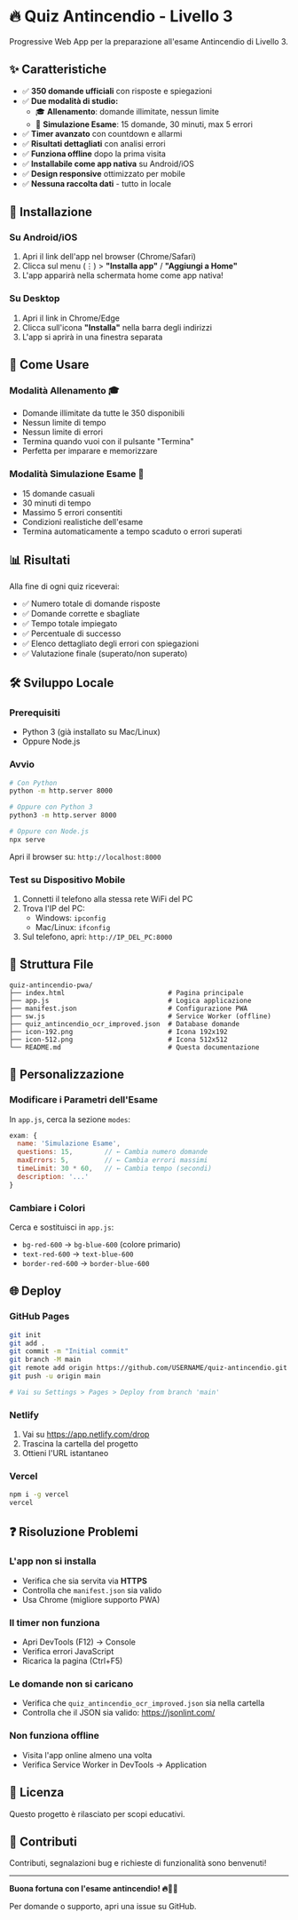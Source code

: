 # 🔥 Quiz Antincendio - Livello 3

Progressive Web App per la preparazione all'esame Antincendio di Livello 3.

## ✨ Caratteristiche

- ✅ **350 domande ufficiali** con risposte e spiegazioni
- ✅ **Due modalità di studio:**
  - 🎓 **Allenamento**: domande illimitate, nessun limite
  - 📝 **Simulazione Esame**: 15 domande, 30 minuti, max 5 errori
- ✅ **Timer avanzato** con countdown e allarmi
- ✅ **Risultati dettagliati** con analisi errori
- ✅ **Funziona offline** dopo la prima visita
- ✅ **Installabile come app nativa** su Android/iOS
- ✅ **Design responsive** ottimizzato per mobile
- ✅ **Nessuna raccolta dati** - tutto in locale

## 🚀 Installazione

### Su Android/iOS

1. Apri il link dell'app nel browser (Chrome/Safari)
2. Clicca sul menu (⋮) > **"Installa app"** / **"Aggiungi a Home"**
3. L'app apparirà nella schermata home come app nativa!

### Su Desktop

1. Apri il link in Chrome/Edge
2. Clicca sull'icona **"Installa"** nella barra degli indirizzi
3. L'app si aprirà in una finestra separata

## 📖 Come Usare

### Modalità Allenamento 🎓

- Domande illimitate da tutte le 350 disponibili
- Nessun limite di tempo
- Nessun limite di errori
- Termina quando vuoi con il pulsante "Termina"
- Perfetta per imparare e memorizzare

### Modalità Simulazione Esame 📝

- 15 domande casuali
- 30 minuti di tempo
- Massimo 5 errori consentiti
- Condizioni realistiche dell'esame
- Termina automaticamente a tempo scaduto o errori superati

## 📊 Risultati

Alla fine di ogni quiz riceverai:

- ✅ Numero totale di domande risposte
- ✅ Domande corrette e sbagliate
- ✅ Tempo totale impiegato
- ✅ Percentuale di successo
- ✅ Elenco dettagliato degli errori con spiegazioni
- ✅ Valutazione finale (superato/non superato)

## 🛠️ Sviluppo Locale

### Prerequisiti

- Python 3 (già installato su Mac/Linux)
- Oppure Node.js

### Avvio

```bash
# Con Python
python -m http.server 8000

# Oppure con Python 3
python3 -m http.server 8000

# Oppure con Node.js
npx serve
```

Apri il browser su: `http://localhost:8000`

### Test su Dispositivo Mobile

1. Connetti il telefono alla stessa rete WiFi del PC
2. Trova l'IP del PC:
   - Windows: `ipconfig`
   - Mac/Linux: `ifconfig`
3. Sul telefono, apri: `http://IP_DEL_PC:8000`

## 📁 Struttura File

```
quiz-antincendio-pwa/
├── index.html                          # Pagina principale
├── app.js                              # Logica applicazione
├── manifest.json                       # Configurazione PWA
├── sw.js                               # Service Worker (offline)
├── quiz_antincendio_ocr_improved.json  # Database domande
├── icon-192.png                        # Icona 192x192
├── icon-512.png                        # Icona 512x512
└── README.md                           # Questa documentazione
```

## 🔧 Personalizzazione

### Modificare i Parametri dell'Esame

In `app.js`, cerca la sezione `modes`:

```javascript
exam: {
  name: 'Simulazione Esame',
  questions: 15,        // ← Cambia numero domande
  maxErrors: 5,         // ← Cambia errori massimi
  timeLimit: 30 * 60,   // ← Cambia tempo (secondi)
  description: '...'
}
```

### Cambiare i Colori

Cerca e sostituisci in `app.js`:

- `bg-red-600` → `bg-blue-600` (colore primario)
- `text-red-600` → `text-blue-600`
- `border-red-600` → `border-blue-600`

## 🌐 Deploy

### GitHub Pages

```bash
git init
git add .
git commit -m "Initial commit"
git branch -M main
git remote add origin https://github.com/USERNAME/quiz-antincendio.git
git push -u origin main

# Vai su Settings > Pages > Deploy from branch 'main'
```

### Netlify

1. Vai su https://app.netlify.com/drop
2. Trascina la cartella del progetto
3. Ottieni l'URL istantaneo

### Vercel

```bash
npm i -g vercel
vercel
```

## ❓ Risoluzione Problemi

### L'app non si installa

- Verifica che sia servita via **HTTPS**
- Controlla che `manifest.json` sia valido
- Usa Chrome (migliore supporto PWA)

### Il timer non funziona

- Apri DevTools (F12) → Console
- Verifica errori JavaScript
- Ricarica la pagina (Ctrl+F5)

### Le domande non si caricano

- Verifica che `quiz_antincendio_ocr_improved.json` sia nella cartella
- Controlla che il JSON sia valido: https://jsonlint.com/

### Non funziona offline

- Visita l'app online almeno una volta
- Verifica Service Worker in DevTools → Application

## 📝 Licenza

Questo progetto è rilasciato per scopi educativi.

## 🤝 Contributi

Contributi, segnalazioni bug e richieste di funzionalità sono benvenuti!

---

**Buona fortuna con l'esame antincendio! 🔥👨‍🚒**

Per domande o supporto, apri una issue su GitHub.